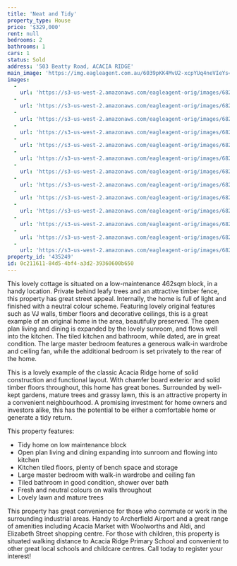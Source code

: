 ```yaml
---
title: 'Neat and Tidy'
property_type: House
price: '$329,000'
rent: null
bedrooms: 2
bathrooms: 1
cars: 1
status: Sold
address: '503 Beatty Road, ACACIA RIDGE'
main_image: 'https://img.eagleagent.com.au/6039pKK4MvU2-xcpYUq4neVIeYs=/1280x854/smart/https://s3-us-west-2.amazonaws.com/eagleagent-orig/images/6822216/128970366-image-M.jpg'
images:
  -
    url: 'https://s3-us-west-2.amazonaws.com/eagleagent-orig/images/6822228/128970366-image-L.jpg'
  -
    url: 'https://s3-us-west-2.amazonaws.com/eagleagent-orig/images/6822227/128970366-image-K.jpg'
  -
    url: 'https://s3-us-west-2.amazonaws.com/eagleagent-orig/images/6822226/128970366-image-J.jpg'
  -
    url: 'https://s3-us-west-2.amazonaws.com/eagleagent-orig/images/6822225/128970366-image-I.jpg'
  -
    url: 'https://s3-us-west-2.amazonaws.com/eagleagent-orig/images/6822224/128970366-image-H.jpg'
  -
    url: 'https://s3-us-west-2.amazonaws.com/eagleagent-orig/images/6822223/128970366-image-G.jpg'
  -
    url: 'https://s3-us-west-2.amazonaws.com/eagleagent-orig/images/6822222/128970366-image-F.jpg'
  -
    url: 'https://s3-us-west-2.amazonaws.com/eagleagent-orig/images/6822221/128970366-image-E.jpg'
  -
    url: 'https://s3-us-west-2.amazonaws.com/eagleagent-orig/images/6822220/128970366-image-D.jpg'
  -
    url: 'https://s3-us-west-2.amazonaws.com/eagleagent-orig/images/6822219/128970366-image-C.jpg'
  -
    url: 'https://s3-us-west-2.amazonaws.com/eagleagent-orig/images/6822218/128970366-image-B.jpg'
  -
    url: 'https://s3-us-west-2.amazonaws.com/eagleagent-orig/images/6822217/128970366-image-A.jpg'
  -
    url: 'https://s3-us-west-2.amazonaws.com/eagleagent-orig/images/6822216/128970366-image-M.jpg'
property_id: '435249'
id: 0c211611-84d5-4bf4-a3d2-39360600b650
---
```

This lovely cottage is situated on a low-maintenance 462sqm block, in a handy location. Private behind leafy trees and an attractive timber fence, this property has great street appeal. Internally, the home is full of light and finished with a neutral colour scheme. Featuring lovely original features such as VJ walls, timber floors and decorative ceilings, this is a great example of an original home in the area, beautifully preserved. The open plan living and dining is expanded by the lovely sunroom, and flows well into the kitchen. The tiled kitchen and bathroom, while dated, are in great condition. The large master bedroom features a generous walk-in wardrobe and ceiling fan, while the additional bedroom is set privately to the rear of the home.

This is a lovely example of the classic Acacia Ridge home of solid construction and functional layout. With chamfer board exterior and solid timber floors throughout, this home has great bones. Surrounded by well-kept gardens, mature trees and grassy lawn, this is an attractive property in a convenient neighbourhood. A promising investment for home owners and investors alike, this has the potential to be either a comfortable home or generate a tidy return.

This property features:

*  Tidy home on low maintenance block
*  Open plan living and dining expanding into sunroom and flowing into kitchen
*  Kitchen tiled floors, plenty of bench space and storage
*  Large master bedroom with walk-in wardrobe and ceiling fan
*  Tiled bathroom in good condition, shower over bath
*  Fresh and neutral colours on walls throughout
*  Lovely lawn and mature trees

This property has great convenience for those who commute or work in the surrounding industrial areas. Handy to Archerfield Airport and a great range of amenities including Acacia Market with Woolworths and Aldi, and Elizabeth Street shopping centre. For those with children, this property is situated walking distance to Acacia Ridge Primary School and convenient to other great local schools and childcare centres. Call today to register your interest!